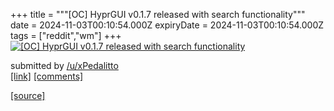 +++
title = """[OC] HyprGUI v0.1.7 released with search functionality"""
date = 2024-11-03T00:10:54.000Z
expiryDate = 2024-11-03T00:10:54.000Z
tags = ["reddit","wm"]
+++
[![[OC] HyprGUI v0.1.7 released with search functionality](https://preview.redd.it/689nler8wkyd1.png?width=640&crop=smart&auto=webp&s=b97152920ca3568a3494575ce0cbfe372e015508 "[OC] HyprGUI v0.1.7 released with search functionality")](https://www.reddit.com/r/unixporn/comments/1giacpt/oc_hyprgui_v017_released_with_search_functionality/)

submitted by [/u/xPedalitto](https://www.reddit.com/user/xPedalitto)  
[\[link\]](https://i.redd.it/689nler8wkyd1.png) [\[comments\]](https://www.reddit.com/r/unixporn/comments/1giacpt/oc_hyprgui_v017_released_with_search_functionality/)

[[source]](https://www.reddit.com/r/unixporn/comments/1giacpt/oc_hyprgui_v017_released_with_search_functionality/)
